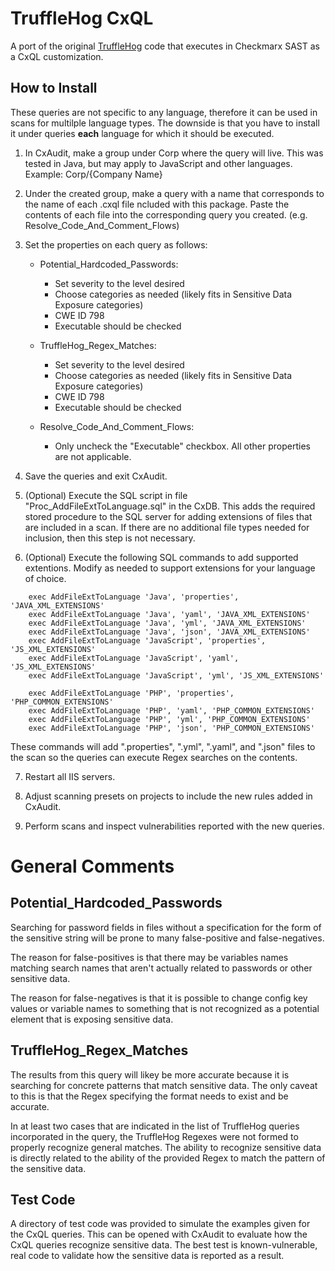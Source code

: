 # TruffleHog CxQL

A port of the original [TruffleHog](https://github.com/dxa4481/truffleHog) code that executes in Checkmarx SAST as a CxQL customization.

## How to Install

These queries are not specific to any language, therefore it can be used in scans
for multilple language types.  The downside is that you have to install it under 
queries **each** language for which it should be executed.  


1. In CxAudit, make a group under Corp where the query will live.
   This was tested in Java, but may apply to JavaScript and other languages.
   Example: Corp/{Company Name}

2. Under the created group, make a query with a name that corresponds to the name of 
   each .cxql file ncluded with this package.  Paste the contents of each file into
   the corresponding query you created. (e.g. Resolve_Code_And_Comment_Flows)

3. Set the properties on each query as follows:
   * Potential_Hardcoded_Passwords:
	  * Set severity to the level desired
	  * Choose categories as needed (likely fits in Sensitive Data Exposure categories)
	  * CWE ID 798
	  * Executable should be checked
   
   * TruffleHog_Regex_Matches:
	  * Set severity to the level desired
	  * Choose categories as needed (likely fits in Sensitive Data Exposure categories)
	  * CWE ID 798
	  * Executable should be checked
   
   * Resolve_Code_And_Comment_Flows:
     * Only uncheck the "Executable" checkbox.  All other properties are not applicable.

4. Save the queries and exit CxAudit.

5. (Optional) Execute the SQL script in file "Proc_AddFileExtToLanguage.sql" in the CxDB. This
adds the required stored procedure to the SQL server for adding extensions of files
that are included in a scan.  If there are no additional file types needed for inclusion,
then this step is not necessary.

6. (Optional) Execute the following SQL commands to add supported extentions.  Modify as
needed to support extensions for your language of choice.

```
	exec AddFileExtToLanguage 'Java', 'properties', 'JAVA_XML_EXTENSIONS'
	exec AddFileExtToLanguage 'Java', 'yaml', 'JAVA_XML_EXTENSIONS'
	exec AddFileExtToLanguage 'Java', 'yml', 'JAVA_XML_EXTENSIONS'
	exec AddFileExtToLanguage 'Java', 'json', 'JAVA_XML_EXTENSIONS'
	exec AddFileExtToLanguage 'JavaScript', 'properties', 'JS_XML_EXTENSIONS'
	exec AddFileExtToLanguage 'JavaScript', 'yaml', 'JS_XML_EXTENSIONS'
	exec AddFileExtToLanguage 'JavaScript', 'yml', 'JS_XML_EXTENSIONS'

	exec AddFileExtToLanguage 'PHP', 'properties', 'PHP_COMMON_EXTENSIONS'
	exec AddFileExtToLanguage 'PHP', 'yaml', 'PHP_COMMON_EXTENSIONS'
	exec AddFileExtToLanguage 'PHP', 'yml', 'PHP_COMMON_EXTENSIONS'
	exec AddFileExtToLanguage 'PHP', 'json', 'PHP_COMMON_EXTENSIONS'
```



   These commands will add ".properties", ".yml", ".yaml", and ".json" files to the scan so the
   queries can execute Regex searches on the contents.


7. Restart all IIS servers.

8. Adjust scanning presets on projects to include the new rules added in CxAudit.

9. Perform scans and inspect vulnerabilities reported with the new queries.



# General Comments

## Potential_Hardcoded_Passwords
Searching for password fields in files without a specification for the form of the
sensitive string will be prone to many false-positive and false-negatives.

The reason for false-positives is that there may be variables names matching
search names that aren't actually related to passwords or other sensitive data.

The reason for false-negatives is that it is possible to change config key values
or variable names to something that is not recognized as a potential element
that is exposing sensitive data.


## TruffleHog_Regex_Matches
The results from this query will likey be more accurate because it is searching
for concrete patterns that match sensitive data.  The only caveat to this is that
the Regex specifying the format needs to exist and be accurate.  

In at least two cases that are indicated in the list of TruffleHog queries incorporated
in the query, the TruffleHog Regexes were not formed to properly recognize general
matches.  The ability to recognize sensitive data is directly related to the ability
of the provided Regex to match the pattern of the sensitive data.
  
## Test Code
  A directory of test code was provided to simulate the examples given for the CxQL
  queries.  This can be opened with CxAudit to evaluate how the CxQL queries recognize
  sensitive data.  The best test is known-vulnerable, real code to validate how the
  sensitive data is reported as a result.
  
  